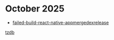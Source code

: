 # October 2025

- [failed-build-react-native-appmergedexrelease](https://stackoverflow.com/questions/72291876/failed-build-react-native-appmergedexrelease)

[tzdb](https://github.com/vvo/tzdb)
